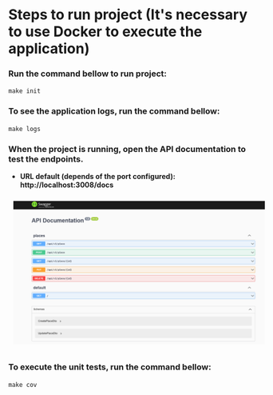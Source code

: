 # Steps to run project (**It's necessary to use Docker to execute the application**)

### Run the command bellow to run project:

```
make init
```

### To see the application logs, run the command bellow:

```
make logs
```

### When the project is running, open the API documentation to test the endpoints. 

- **URL default (depends of the port configured): http://localhost:3008/docs**

<img src="./img/docs.png" style="margin: 10px" alt="Swagger">

### To execute the unit tests, run the command bellow:

```
make cov
```
